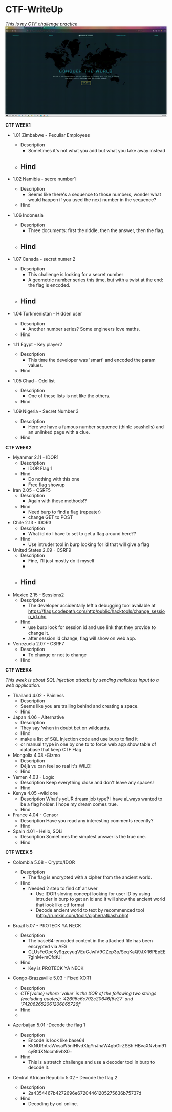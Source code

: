 # CTF-WriteUp
*This is my CTF challenge practice*
![Image of homepg](https://github.com/noiaa990/CTF-WriteUp/blob/ce17d3d419ce397a7234dd65ee0e540992c99559/CTF_Homepage.gif)



**CTF WEEK1** 
- 1.01 Zimbabwe - Peculiar Employees
   - Description
     - Sometimes it's not what you add but what you take away instead
   - Hind
     - 
   
- 1.02 Namibia - secre number1
   - Description
     - Seems like there's a sequence to those numbers, wonder what would happen if you 
       used the next number in the sequence?
   - Hind


- 1.06 Indonesia
   - Description
     - Three documents: first the riddle, then the answer, then the flag.
   - Hind
     - 
   
- 1.07 Canada - secret numer 2 
   - Description
     - This challenge is looking for a secret number
     - A geometric number series this time, but with a twist at the end: the flag is encoded.
   - Hind
     - 
- 1.04 Turkmenistan - Hidden user
   - Description
     - Another number series? Some engineers love maths.
   - Hind
- 1.11 Egypt - Key player2
   - Description
     - This time the developer was 'smart' and encoded the param values.
   - Hind
- 1.05 Chad - Odd list
   - Description
     - One of these lists is not like the others.
   - Hind 
- 1.09 Nigeria - Secret Number 3
   - Description
     - Here we have a famous number sequence (think: seashells) and an unlinked page with a clue.
   - Hind    
   
   
   
   
   
   
   
   
**CTF WEEK2**

 - Myanmar 2.11 - IDOR1
   - Description
     - IDOR Flag 1
   - Hind
     - Do nothing with this one
     - Free flag showup 
 - Iran 2.05 - CSRF5
   - Description
     - Again with these methods!?
   - Hind
     - Need burp to find a flag (repeater)
     - change GET to POST 
 - Chile 2.13 - IDOR3
   - Description
     - What id do I have to set to get a flag around here??
   - Hind
     - Use intruder tool in burp looking for id that will give a flag
 - United States 2.09 - CSRF9
   - Description
     - Fine, I'll just mostly do it myself
     - 
   - Hind
     - 
 - Mexico 2.15 - Sessions2
   - Description
     - The developer accidentally left a debugging tool available at https://flags.codepath.com/http/public/hacktools/change_session_id.php
   - Hind
     - use burp look for session id and use link that they provide to change it.
     - after session id change, flag will show on web app.
 - Venezuela 2.07 - CSRF7
   - Description
     - To change or not to change
   - Hind
     
 
  
**CTF WEEK4**

*This week is about SQL Injection attacks by sending malicious input to a web application.*

 - Thailand 4.02 - Painless
   - Description
    - Seems like you are trailing behind and creating a space.
   - Hind
 - Japan 4.06 - Alternative
   - Description
    - They say 'when in doubt bet on wildcards.
   - Hind
    - make a list of SQL Injection code and use burp to find it 
    - or manual trype in one by one to to force web app show table of database that keep CTF Flag
 - Mongolia 4.08 -Gizmo
   - Description
    - Déjà vu can feel so real it's WILD!
   - Hind
 - Yemen 4.03 - Logic
   - Description
     Keep everything close and don't leave any spaces!
   - Hind 
 - Kenya 4.05 -wild one
   - Description
     What's yoUR dream job type? I have aLways wanted to be a flag holder. 
     I hope my dream comes true.
   - Hind 
 - France 4.04 - Censor
   - Description
     Have you read any interesting comments recently?
   - Hind  
 - Spain 4.01 - Hello, SQLi
   - Description
     Sometimes the simplest answer is the true one.
   - Hind
  
  
**CTF WEEK 5**
 - Colombia 5.08 - Crypto/IDOR
   - Description
     - The flag is encrypted with a cipher from the ancient world.
   - Hind
     - Needed 2 step to find ctf answer
       - Use IDOR sloving concept looking for user ID by using intruder in burp to get an id 
         and it will show the ancient world that look like ctf format
       - Decode ancient world to text by recommenced tool (http://rumkin.com/tools/cipher/atbash.php)
     
 - Brazil 5.07 - PROTECK YA NECK
   - Description
     - The base64-encoded content in the attached file has been encrypted via AES
     - CLUsFeOpcKy9qzeyuqVEuGJwIV9CZep3p/SeqKaQ9JXfl6PEpEE7gInM+mOfdtUi
   - Hind
     - Key is PROTECK YA NECK
     
 - Congo-Brazzaville 5.03 - Fixed XOR1
   - Description
    - *CTF{value} where 'value' is the XOR of the following two strings (excluding quotes): 
     '42696c6c792c20646f6e27' and '742062652061206865726f'*
   - Hind
    - 
  
 - Azerbaijan 5.01 -Decode the flag 1
   - Description
     - Encode is look like base64
     - KkNURntraWxsaW5nIHlvdXIgYnJhaW4gbGlrZSBhIHBvaXNvbm91cyBtdXNocm9vbX0=
   - Hind
     - This is a stretch challenge and use a decoder tool in burp to decode it.
     
 - Central African Republic 5.02 - Decode the flag 2
   - Description
     - 2a4354467b4272696e67204461205275636b75737d
   - Hind
     - Decoding by ool online.
